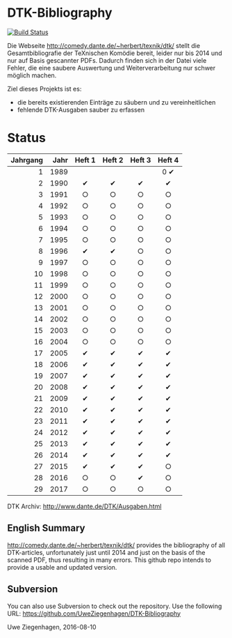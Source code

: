 # DTK-Bibliography

[![Build Status](https://travis-ci.org/dante-ev/dtk-bibliography.svg)](https://travis-ci.org/dante-ev/dtk-bibliography)

Die Webseite http://comedy.dante.de/~herbert/texnik/dtk/ stellt die Gesamtbibliografie der TeXnischen Komödie bereit, leider nur bis 2014 und nur auf Basis gescannter PDFs. Dadurch finden sich in der Datei viele Fehler, die eine saubere Auswertung und Weiterverarbeitung nur schwer möglich machen.

Ziel dieses Projekts ist es:

- die bereits existierenden Einträge zu säubern und zu vereinheitlichen
- fehlende DTK-Ausgaben sauber zu erfassen

# Status

| Jahrgang | Jahr | Heft 1 | Heft 2 | Heft 3 | Heft 4 |
|     ---: | ---: |  :---: |  :---: |  :---: |  :---: |
|        1 | 1989 |        |        |        |   0 ✔  |
|        2 | 1990 |    ✔   |    ✔   |    ✔   |    ✔   |
|        3 | 1991 |    ○   |    ○   |    ○   |    ○   |
|        4 | 1992 |    ○   |    ○   |    ○   |    ○   |
|        5 | 1993 |    ○   |    ○   |    ○   |    ○   |
|        6 | 1994 |    ○   |    ○   |    ○   |    ○   |
|        7 | 1995 |    ○   |    ○   |    ○   |    ○   |
|        8 | 1996 |    ✔   |    ✔   |    ○   |    ○   |
|        9 | 1997 |    ○   |    ○   |    ○   |    ○   |
|       10 | 1998 |    ○   |    ○   |    ○   |    ○   |
|       11 | 1999 |    ○   |    ○   |    ○   |    ○   |
|       12 | 2000 |    ○   |    ○   |    ○   |    ○   |
|       13 | 2001 |    ○   |    ○   |    ○   |    ○   |
|       14 | 2002 |    ○   |    ○   |    ○   |    ○   |
|       15 | 2003 |    ○   |    ○   |    ○   |    ○   |
|       16 | 2004 |    ○   |    ○   |    ○   |    ○   |
|       17 | 2005 |    ✔   |    ✔   |    ✔   |    ✔   |
|       18 | 2006 |    ✔   |    ✔   |    ✔   |    ✔   |
|       19 | 2007 |    ✔   |    ✔   |    ✔   |    ✔   |
|       20 | 2008 |    ✔   |    ✔   |    ✔   |    ✔   |
|       21 | 2009 |    ✔   |    ✔   |    ✔   |    ✔   |
|       22 | 2010 |    ✔   |    ✔   |    ✔   |    ✔   |
|       23 | 2011 |    ✔   |    ✔   |    ✔   |    ✔   |
|       24 | 2012 |    ✔   |    ✔   |    ✔   |    ✔   |
|       25 | 2013 |    ✔   |    ✔   |    ✔   |    ✔   |
|       26 | 2014 |    ✔   |    ✔   |    ✔   |    ✔   |
|       27 | 2015 |    ✔   |    ✔   |    ✔   |    ○   |
|       28 | 2016 |    ○   |    ○   |    ✔   |    ○   |
|       29 | 2017 |    ○   |    ○   |    ○   |    ○   |

DTK Archiv: http://www.dante.de/DTK/Ausgaben.html

## English Summary ##

http://comedy.dante.de/~herbert/texnik/dtk/ provides the bibliography of all DTK-articles, unfortunately just until 2014 and just on the basis of the scanned PDF, thus resulting in many errors. This github repo intends to provide a usable and updated version.

## Subversion

You can also use Subversion to check out the repository. Use the following URL: https://github.com/UweZiegenhagen/DTK-Bibliography

Uwe Ziegenhagen, 2016-08-10
